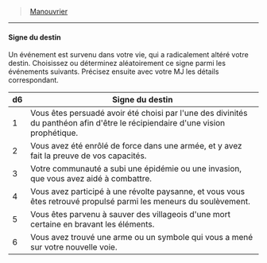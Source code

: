 ﻿> [Manouvrier](hd_background_manouvrier.md)

---

#### Signe du destin

Un événement est survenu dans votre vie, qui a radicalement altéré votre destin. Choisissez ou déterminez aléatoirement ce signe parmi les événements suivants. Précisez ensuite avec votre MJ les détails correspondant.

|d6|Signe du destin|
|---|---|
|1|Vous êtes persuadé avoir été choisi par l'une des divinités du panthéon afin d'être le récipiendaire d'une vision prophétique.|
|2|Vous avez été enrôlé de force dans une armée, et y avez fait la preuve de vos capacités.|
|3|Votre communauté a subi une épidémie ou une invasion, que vous avez aidé à combattre.|
|4|Vous avez participé à une révolte paysanne, et vous vous êtes retrouvé propulsé parmi les meneurs du soulèvement.|
|5|Vous êtes parvenu à sauver des villageois d'une mort certaine en bravant les éléments.|
|6|Vous avez trouvé une arme ou un symbole qui vous a mené sur votre nouvelle voie.|

